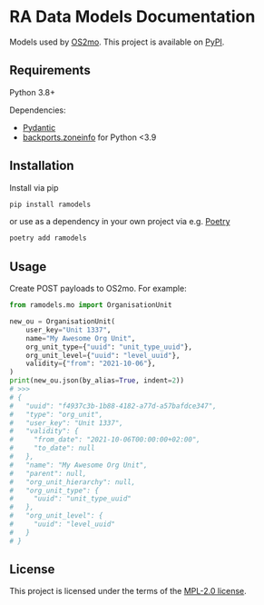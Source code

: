 <!--
SPDX-FileCopyrightText: Magenta ApS <https://magenta.dk>
SPDX-License-Identifier: MPL-2.0
-->

# RA Data Models Documentation

Models used by [OS2mo](https://github.com/OS2mo/os2mo). This project is available on [PyPI](https://pypi.org/project/ramodels/).

## Requirements

Python 3.8+

Dependencies:

- [Pydantic](https://pydantic-docs.helpmanual.io/)
- [backports.zoneinfo](https://pypi.org/project/backports.zoneinfo/) for Python <3.9

## Installation

Install via pip

```bash
pip install ramodels
```

or use as a dependency in your own project via e.g. [Poetry](https://python-poetry.org/)

```bash
poetry add ramodels
```

## Usage

Create POST payloads to OS2mo. For example:

```python
from ramodels.mo import OrganisationUnit

new_ou = OrganisationUnit(
    user_key="Unit 1337",
    name="My Awesome Org Unit",
    org_unit_type={"uuid": "unit_type_uuid"},
    org_unit_level={"uuid": "level_uuid"},
    validity={"from": "2021-10-06"},
)
print(new_ou.json(by_alias=True, indent=2))
# >>>
# {
#   "uuid": "f4937c3b-1b88-4182-a77d-a57bafdce347",
#   "type": "org_unit",
#   "user_key": "Unit 1337",
#   "validity": {
#     "from_date": "2021-10-06T00:00:00+02:00",
#     "to_date": null
#   },
#   "name": "My Awesome Org Unit",
#   "parent": null,
#   "org_unit_hierarchy": null,
#   "org_unit_type": {
#     "uuid": "unit_type_uuid"
#   },
#   "org_unit_level": {
#     "uuid": "level_uuid"
#   }
# }
```

## License

This project is licensed under the terms of the [MPL-2.0 license](https://www.mozilla.org/en-US/MPL/2.0/).
